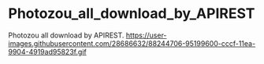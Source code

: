 # Photozou_all_download_by_APIREST
Photozou all download by APIREST.
https://user-images.githubusercontent.com/28686632/88244706-95199600-cccf-11ea-9904-4919ad95823f.gif
